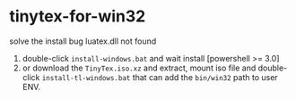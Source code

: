 # tinytex-for-win32
 solve the install bug luatex.dll not found

1. double-click `install-windows.bat` and wait install [powershell >= 3.0]
2. or download the `TinyTex.iso.xz` and extract, mount iso file and double-click `install-tl-windows.bat` that can add the `bin/win32` path to user ENV.